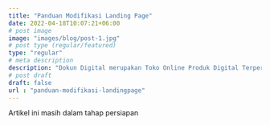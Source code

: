 ```yaml
---
title: "Panduan Modifikasi Landing Page"
date: 2022-04-18T10:07:21+06:00
# post image
image: "images/blog/post-1.jpg"
# post type (regular/featured)
type: "regular"
# meta description
description: "Dokun Digital merupakan Toko Online Produk Digital Terpercaya"
# post draft
draft: false
url : "panduan-modifikasi-landingpage"
---
```

Artikel ini masih dalam tahap persiapan
